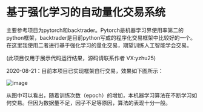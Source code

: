 # 基于强化学习的自动量化交易系统

主要参考项目为pytorch和backtrader。Pytorch是机器学习界使用率第二的python框架，backtrader是目前python写成的程序化交易框架中比较好的一个。在这里我使用二者进行基于强化学习的量化交易，期望训练人工智能学会交易。

(此项目仅用于展示代码运行结果，源码请联系作者 VX:yzhu25)

2020-08-21：目前本项目已实现框架自行交易，效果如下图所示：

![image](https://github.com/zym604/RL_backtrader_documents/blob/master/test.gif)

从图中可以看出，随着训练次数（epoch）的增加，本机器学习算法在不断学习如何交易。但因为数据量不足，因子不足等原因，算法的表现十分一般。
